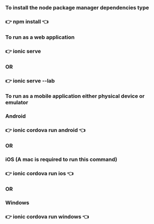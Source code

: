 ### To install the node package manager dependencies type 
### :point_right: npm install  :point_left:


### To run as a web application
### :point_right: ionic serve 
### OR
### :point_right: ionic serve --lab


### To run as a mobile application either physical device or emulator
### Android
### :point_right: ionic cordova run android  :point_left:
### OR
### iOS (A mac is required to run this command)
### :point_right: ionic cordova run ios  :point_left:
### OR
### Windows
### :point_right: ionic cordova run windows  :point_left:

